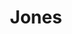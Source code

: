 ---
layout: startup_page
title: "Jones"
id: "getjones.com"
permalink: "/jonesgetjones.com03292025/"
website: "https://www.getjones.com"
funding_round: "Series B"
funding_amount: "$15M"
investors: "NewSpring Capital, Hetz Ventures, Camber Creek, Khosla Ventures, JLL Spark, DivcoWest Ventures, Rudin Ventures, Ground Up Ventures"
about: "Jones is an AI-driven vertical software company that helps real estate and construction clients accelerate insurance certificate collection, verify compliance, and integrate with ERP systems. Its AI-powered agents automate tasks, reduce manual workload, and offer autonomous decision-making, improving efficiency and mitigating insurance claims."
markets: "Real Estate, Construction, Insurance, AI, Fintech"
hq: "New York, New York, United States"
founded_year: ""
linkedin: ""
twitter: ""
instagram: ""
facebook: ""
crunchbase: ""
pitchbook: ""

# SEO Optimization
meta_title: "Jones - Series B Funding ($15M)"
meta_description: "Jones, Jones is an AI-driven vertical software company that helps real estate and construction clients accelerate insurance certificate collection, verify co..."
meta_keywords: "Jones, Real Estate, Construction, Insurance, AI, Fintech, Series B funding"
canonical_url: "https://pkprojectstartups.github.io/projectstartups.com/jonesgetjones.com03292025/"
---